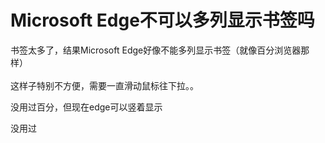 # Microsoft Edge不可以多列显示书签吗


书签太多了，结果Microsoft Edge好像不能多列显示书签（就像百分浏览器那样）<br />
<br />
这样子特别不方便，需要一直滑动鼠标往下拉。。

没用过百分，但现在edge可以竖着显示

没用过
